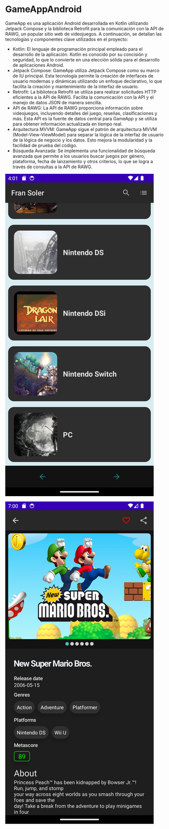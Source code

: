 # GameAppAndroid

<p>GameApp es una aplicación Android desarrollada en Kotlin utilizando Jetpack Compose y la biblioteca Retrofit para la comunicación con la API de RAWG, un popular sitio web de videojuegos. A continuación, se detallan las tecnologías y componentes clave utilizados en el proyecto:</p>


<ul>

<li>Kotlin: El lenguaje de programación principal empleado para el desarrollo de la aplicación. Kotlin es conocido por su concisión y seguridad, lo que lo convierte en una elección sólida para el desarrollo de aplicaciones Android.</li>

<li>Jetpack Compose: GameApp utiliza Jetpack Compose como su marco de IU principal. Esta tecnología permite la creación de interfaces de usuario modernas y dinámicas utilizando un enfoque declarativo, lo que facilita la creación y mantenimiento de la interfaz de usuario.</li>

<li>Retrofit: La biblioteca Retrofit se utiliza para realizar solicitudes HTTP eficientes a la API de RAWG. Facilita la comunicación con la API y el manejo de datos JSON de manera sencilla.</li>

<li>API de RAWG: La API de RAWG proporciona información sobre videojuegos, incluyendo detalles del juego, reseñas, clasificaciones y más. Esta API es la fuente de datos central para GameApp y se utiliza para obtener información actualizada en tiempo real.</li>

<li>Arquitectura MVVM: GameApp sigue el patrón de arquitectura MVVM (Model-View-ViewModel) para separar la lógica de la interfaz de usuario de la lógica de negocio y los datos. Esto mejora la modularidad y la facilidad de prueba del código.</li>

<li>Búsqueda Avanzada: Se implementa una funcionalidad de búsqueda avanzada que permite a los usuarios buscar juegos por género, plataforma, fecha de lanzamiento y otros criterios, lo que se logra a través de consultas a la API de RAWG.</li>

</ul>
 
 
 
 
  <p><img src="/pictures/1.png" alt="photo"></p>
 <p><img src="/pictures/2.png" alt="photo"></p>
